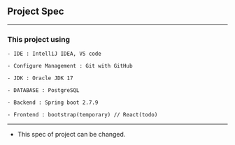 
## Project Spec

---

### This project using

    - IDE : IntelliJ IDEA, VS code

    - Configure Management : Git with GitHub

    - JDK : Oracle JDK 17

    - DATABASE : PostgreSQL 

    - Backend : Spring boot 2.7.9

    - Frontend : bootstrap(temporary) // React(todo)
---
 - This spec of project can be changed.